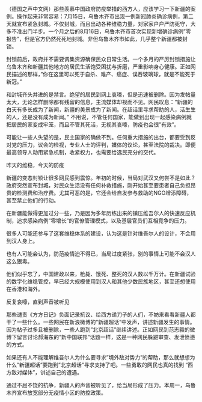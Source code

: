 （德国之声中文网）那些羡慕中国政府防疫举措的西方人，应该学习一下新疆的案例。操作起来非常容易：7月15日，乌鲁木齐市出现一例新冠肺炎确诊病例，第二天就宣布紧急封城。不仅封城，而且出动各种维稳力量，对家家户户严防死守，大多不准出门半步。一个月之后的8月16日，乌鲁木齐市首次实现新增确诊病例&#8221;零报告&#8221;，但是官方仍然死死地封城。非但乌鲁木齐市如此，几乎整个新疆都被封锁。

封锁前后，政府并不需要调集资源确保民众日常生活。一个多月的严厉封锁措施让乌鲁木齐和新疆其他地方的居民生活饱受困扰与折磨，严重影响身心健康。正如网民描述的那样，&#8221;你在这里可以死于自杀、难产、癌症、误吞玻璃球，就是不能死于新冠。&#8221;

和封城齐头并进的是禁言。绝望的居民到网上哀嚎，但是迅速被删除。因为发帖量太大，无论怎样删除都有残留的信息，主流媒体却视而不见。网民叹息：&#8221;新疆的白天有多长成为了新闻，新疆的美景成为了新闻。在超话里寻求帮助的人，活生生的人，还是没有成为新闻。&#8221; 不用说，不管任何国家，能做到出现一起感染病例就把居民的家变成牢笼，而且不管其死活，无视其哀嚎，防疫也会很&#8221;有效&#8221;。

可能让一些人失望的是，民主国家的确做不到。任何重大措施的出台，都要受到反对党的压力，议会的检视，专业人士的评判，媒体的议论，甚至法院的裁决。即便最高领导人动用紧急机制，收紧权力，也需要给选民充分的交代。

昨天的维稳，今天的防疫

新疆的变态封锁让很多网民感到震惊。年初的时候，当局对武汉又何尝不是如此？政府突然宣布封城，对民众生活没有任何补救措施，刚开始甚至要患者自己负担昂贵的检测费和治疗费。尤其可恶的是，它还会给自发参与救助的NGO增添障碍，甚至禁止他们的行动。

在新疆能做得更加过分一些，乃是因为多年历练出来的镇压维吾尔人的快速反应机制，追求感染病例&#8221;零增长&#8221;的官僚管理模式，以及基层官员们互相竞争的压力。

很多人可能还参与了这套维稳体系的建设，认为这是针对维吾尔人的设计，不会用到汉人身上。

也有人可能会认为，防范疫情迫不得已，当局过度紧张，别的事情上可能不会汉人这么狠毒。

他们似乎忘了，中国建政以来，枪毙、饿死、整死的汉人数以千万计。在新疆试验的数字化维稳管控，早已经大规模使用到汉人和其他少数民族地区，甚至还想使用在香港和海外。

反复哀嚎，直到声音被听见

那些谴责《方方日记》负面记录抗议、给西方递刀子的人们，不妨来看看新疆人都干了一些什么。一些网民在新浪微博的&#8221;新疆超话&#8221;中发声，讲述新疆发生的事情。因为帖子过多且被删除，一些人跑到&#8221;北京超话&#8221;继续讲述。正如网民到范志毅的微博下留言讨论郝海东的&#8221;新中国联邦&#8221;话题一样，这是一种网民躲避审查、发泄愤懑的方式。

如果还有人不能理解维吾尔人为什么要寻求&#8221;境外敌对势力&#8221;的帮助，那么就想想为什么&#8221;新疆超话&#8221;要跑到&#8221;北京超话&#8221;寻求支持了吧。一些勇敢的网民也真的找到 &#8220;西方敌对媒体&#8221;，讲述自己的遭遇。

通过不屈不饶的抗争，新疆人的声音被听见了，给当局形成了压力。本周一，乌鲁木齐宣布放宽部分无疫情小区的防控政策。


